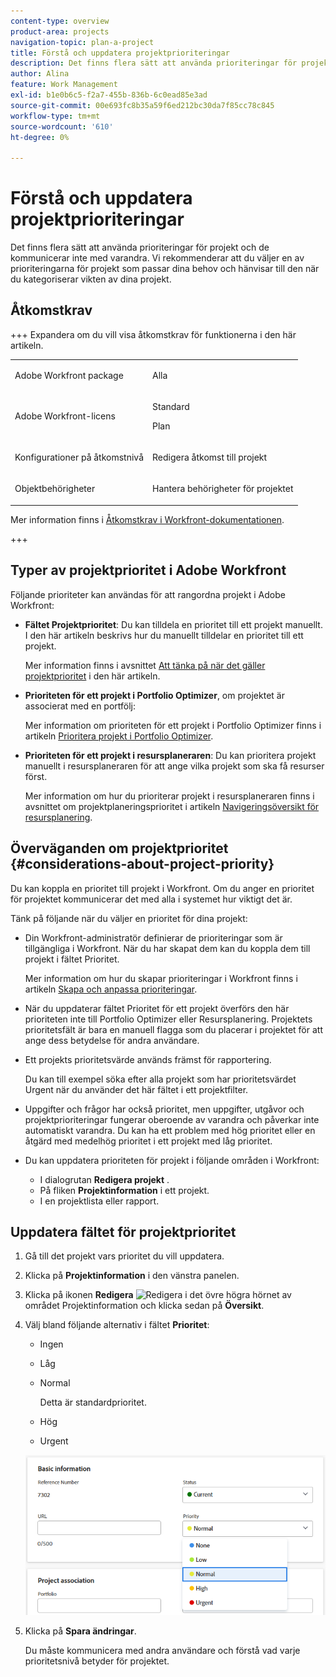 ```yaml
---
content-type: overview
product-area: projects
navigation-topic: plan-a-project
title: Förstå och uppdatera projektprioriteringar
description: Det finns flera sätt att använda prioriteringar för projekt och de kommunicerar inte med varandra. Vi rekommenderar att du väljer en av prioriteringarna för projekt som passar dina behov och hänvisar till den när du kategoriserar vikten av dina projekt.
author: Alina
feature: Work Management
exl-id: b1e0b6c5-f2a7-455b-836b-6c0ead85e3ad
source-git-commit: 00e693fc8b35a59f6ed212bc30da7f85cc78c845
workflow-type: tm+mt
source-wordcount: '610'
ht-degree: 0%

---
```


# Förstå och uppdatera projektprioriteringar

Det finns flera sätt att använda prioriteringar för projekt och de kommunicerar inte med varandra. Vi rekommenderar att du väljer en av prioriteringarna för projekt som passar dina behov och hänvisar till den när du kategoriserar vikten av dina projekt.

## Åtkomstkrav

+++ Expandera om du vill visa åtkomstkrav för funktionerna i den här artikeln. 

<table style="table-layout:auto"> 
 <col> 
 <col> 
 <tbody> 
  <tr> 
   <td role="rowheader">Adobe Workfront package</td> 
   <td> <p>Alla</p> </td> 
  </tr> 
  <tr> 
   <td role="rowheader">Adobe Workfront-licens</td> 
   <td><p>Standard</p> 
   <p>Plan</p> </td> 
  </tr> 
  <tr> 
   <td role="rowheader">Konfigurationer på åtkomstnivå</td> 
   <td> <p>Redigera åtkomst till projekt</p> </td> 
  </tr> 
  <tr> 
   <td role="rowheader">Objektbehörigheter</td> 
   <td> <p>Hantera behörigheter för projektet</p> </td> 
  </tr> 
 </tbody> 
</table>

Mer information finns i [Åtkomstkrav i Workfront-dokumentationen](/help/quicksilver/administration-and-setup/add-users/access-levels-and-object-permissions/access-level-requirements-in-documentation.md).

+++

<!--Old:

<table style="table-layout:auto"> 
 <col> 
 <col> 
 <tbody> 
  <tr> 
   <td role="rowheader">Adobe Workfront plan*</td> 
   <td> <p>Any</p> </td> 
  </tr> 
  <tr> 
   <td role="rowheader">Adobe Workfront license*</td> 
   <td> <p>Plan </p> </td> 
  </tr> 
  <tr> 
   <td role="rowheader">Access level configurations*</td> 
   <td> <p>Edit access to Projects</p> <p><b>NOTE</b> 
   
   If you still don't have access, ask your Workfront administrator if they set additional restrictions in your access level. For information on how a Workfront administrator can modify your access level, see <a href="../../../administration-and-setup/add-users/configure-and-grant-access/create-modify-access-levels.md" class="MCXref xref">Create or modify custom access levels</a>.</p> </td> 
  </tr> 
  <tr> 
   <td role="rowheader">Object permissions</td> 
   <td> <p>Manage permissions to the project</p> <p>For information on requesting additional access, see <a href="../../../workfront-basics/grant-and-request-access-to-objects/request-access.md" class="MCXref xref">Request access to objects </a>.</p> </td> 
  </tr> 
 </tbody> 
</table>-->

## Typer av projektprioritet i Adobe Workfront

Följande prioriteter kan användas för att rangordna projekt i Adobe Workfront:

* **Fältet Projektprioritet**: Du kan tilldela en prioritet till ett projekt manuellt. I den här artikeln beskrivs hur du manuellt tilldelar en prioritet till ett projekt.

  Mer information finns i avsnittet [Att tänka på när det gäller projektprioritet](#considerations-about-project-priority) i den här artikeln.

* **Prioriteten för ett projekt i Portfolio Optimizer**, om projektet är associerat med en portfölj:

  Mer information om prioriteten för ett projekt i Portfolio Optimizer finns i artikeln [Prioritera projekt i Portfolio Optimizer](../../../manage-work/portfolios/portfolio-optimizer/prioritize-projects-in-portfolio-optimizer.md).

* **Prioriteten för ett projekt i resursplaneraren**: Du kan prioritera projekt manuellt i resursplaneraren för att ange vilka projekt som ska få resurser först.

  Mer information om hur du prioriterar projekt i resursplaneraren finns i avsnittet om projektplaneringsprioritet i artikeln [Navigeringsöversikt för resursplanering](../../../resource-mgmt/resource-planning/resource-planner-navigation.md).

## Överväganden om projektprioritet {#considerations-about-project-priority}

Du kan koppla en prioritet till projekt i Workfront. Om du anger en prioritet för projektet kommunicerar det med alla i systemet hur viktigt det är.

Tänk på följande när du väljer en prioritet för dina projekt:

* Din Workfront-administratör definierar de prioriteringar som är tillgängliga i Workfront. När du har skapat dem kan du koppla dem till projekt i fältet Prioritet.

  Mer information om hur du skapar prioriteringar i Workfront finns i artikeln [Skapa och anpassa prioriteringar](../../../administration-and-setup/customize-workfront/creating-custom-status-and-priority-labels/create-customize-priorities.md).

* När du uppdaterar fältet Prioritet för ett projekt överförs den här prioriteten inte till Portfolio Optimizer eller Resursplanering. Projektets prioritetsfält är bara en manuell flagga som du placerar i projektet för att ange dess betydelse för andra användare.
* Ett projekts prioritetsvärde används främst för rapportering.

  Du kan till exempel söka efter alla projekt som har prioritetsvärdet Urgent när du använder det här fältet i ett projektfilter.
* Uppgifter och frågor har också prioritet, men uppgifter, utgåvor och projektprioriteringar fungerar oberoende av varandra och påverkar inte automatiskt varandra. Du kan ha ett problem med hög prioritet eller en åtgärd med medelhög prioritet i ett projekt med låg prioritet.
* Du kan uppdatera prioriteten för projekt i följande områden i Workfront:

   * I dialogrutan **Redigera projekt** .
   * På fliken **Projektinformation** i ett projekt.
   * I en projektlista eller rapport.

## Uppdatera fältet för projektprioritet

1. Gå till det projekt vars prioritet du vill uppdatera.
1. Klicka på **Projektinformation** i den vänstra panelen.
1. Klicka på ikonen **Redigera** ![Redigera](assets/qs-edit-icon.png) i det övre högra hörnet av området Projektinformation och klicka sedan på **Översikt**.

1. Välj bland följande alternativ i fältet **Prioritet**:

   * Ingen
   * Låg
   * Normal

     Detta är standardprioritet.

   * Hög
   * Urgent

   ![Prioritetslista i ett projekt](assets/project-priority-picker-list.png)

1. Klicka på **Spara ändringar**.

   Du måste kommunicera med andra användare och förstå vad varje prioritetsnivå betyder för projektet.
